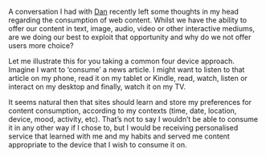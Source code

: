 

A conversation I had with [Dan](http://twitter.com/hereinthehive) recently left some thoughts in my head
regarding the consumption of web content. Whilst we have the ability to offer our content in text, image,
audio, video or other interactive mediums, are we doing our best to exploit that opportunity and why do we not
offer users more choice?

Let me illustrate this for you taking a common four device approach. Imagine I want to ‘consume’ a
news article. I might want to listen to that article on my phone, read it on my tablet or Kindle, read, watch,
listen or interact on my desktop and finally, watch it on my TV.

It seems natural then that sites should learn and store my preferences for content consumption, according to
my contexts (time, date, location, device, mood, activity, etc). That’s not to say I wouldn’t be
able to consume it in any other way if I chose to, but I would be receiving personalised service that learned
with me and my habits and served me content appropriate to the device that I wish to consume it on.